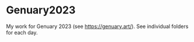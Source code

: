 # Genuary2023
My work for Genuary 2023 (see https://genuary.art/). See individual folders for each day.
